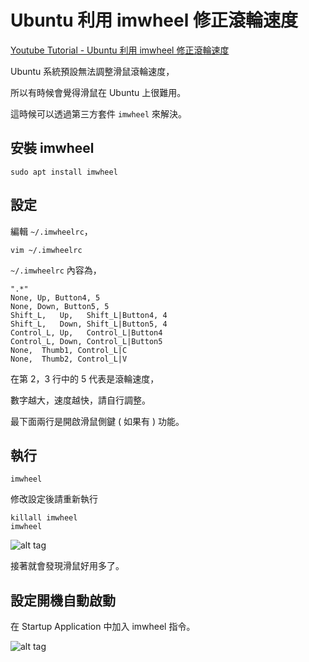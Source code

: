 # Ubuntu 利用 imwheel 修正滾輪速度

[Youtube Tutorial - Ubuntu 利用 imwheel 修正滾輪速度](https://youtu.be/wG2d4b44RFA)

Ubuntu 系統預設無法調整滑鼠滾輪速度，

所以有時候會覺得滑鼠在 Ubuntu 上很難用。

這時候可以透過第三方套件 `imwheel` 來解決。

## 安裝 imwheel

```shell
sudo apt install imwheel
```

## 設定

編輯 `~/.imwheelrc`，

```shell
vim ~/.imwheelrc
```

`~/.imwheelrc` 內容為，

```shell
".*"
None, Up, Button4, 5
None, Down, Button5, 5
Shift_L,   Up,   Shift_L|Button4, 4
Shift_L,   Down, Shift_L|Button5, 4
Control_L, Up,   Control_L|Button4
Control_L, Down, Control_L|Button5
None,  Thumb1, Control_L|C
None,  Thumb2, Control_L|V
```

在第 2，3 行中的 5 代表是滾輪速度，

數字越大，速度越快，請自行調整。

最下面兩行是開啟滑鼠側鍵 ( 如果有 ) 功能。

## 執行

```shell
imwheel
```

修改設定後請重新執行

```shell
killall imwheel
imwheel
```

![alt tag](https://i.imgur.com/g1bQs3v.png)

接著就會發現滑鼠好用多了。

## 設定開機自動啟動

在 Startup Application 中加入 imwheel 指令。

![alt tag](https://i.imgur.com/iS2MuQ0.png)